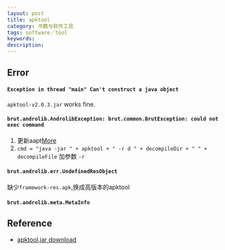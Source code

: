 ```yaml
---
layout: post
title: apktool
category: 书籍与软件工具
tags: software／tool
keywords: 
description: 
---
```


## Error

#### `Exception in thread "main" Can't construct a java object`

`apktool-v2.0.3.jar` works fine.

#### `brut.androlib.AndrolibException: brut.common.BrutException: could not exec command`

1. 更新aapt[More](https://github.com/iBotPeaches/Apktool/pull/1390)
2. `cmd = "java -jar " + apktool + " -r d " + decompileDir + " " + decompileFile` 加参数 `-r`

#### `brut.androlib.err.UndefinedResObject`

缺少`framework-res.apk`,换成高版本的apktool

#### `brut.androlib.meta.MetaInfo`


## Reference

* [apktool.jar download](https://bitbucket.org/iBotPeaches/apktool/downloads/)